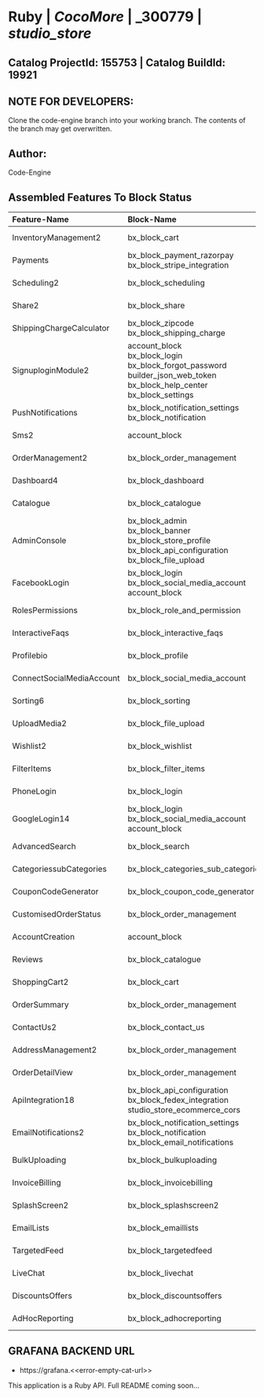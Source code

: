 # **Ruby** | _**CocoMore**_ | _**300779** | _**studio_store**_

## **Catalog ProjectId: 155753** | **Catalog BuildId: 19921**

## NOTE FOR DEVELOPERS:
Clone the code-engine branch into your working branch. The contents of the branch may get overwritten.
## Author:
Code-Engine
## Assembled Features To Block Status

| **Feature-Name**        | **Block-Name**        | **Path**  | **Status**  |
|:-------------|:-------------|:-------------|:-------------|
| InventoryManagement2      | bx_block_cart<br>      | {+app/controllers/bx_block_cart+}<br> | {+Non-Empty+} |
| Payments      | bx_block_payment_razorpay<br>bx_block_stripe_integration<br>      | {+app/controllers/bx_block_payment_razorpay+}<br>{+app/controllers/bx_block_stripe_integration+}<br> | {+Non-Empty+} |
| Scheduling2      | bx_block_scheduling<br>      | {+app/controllers/bx_block_scheduling+}<br> | {+Non-Empty+} |
| Share2      | bx_block_share<br>      | {+app/controllers/bx_block_share+}<br> | {+Non-Empty+} |
| ShippingChargeCalculator      | bx_block_zipcode<br>bx_block_shipping_charge<br>      | {+app/controllers/bx_block_zipcode+}<br>{+app/controllers/bx_block_shipping_charge+}<br> | {+Non-Empty+} |
| SignuploginModule2      | account_block<br>bx_block_login<br>bx_block_forgot_password<br>builder_json_web_token<br>bx_block_help_center<br>bx_block_settings<br>      | {+app/controllers/account_block+}<br>{+app/controllers/bx_block_login+}<br>{+app/controllers/bx_block_forgot_password+}<br>{++}<br>{+app/controllers/bx_block_help_center+}<br>{+app/controllers/bx_block_settings+}<br> | {+Non-Empty+} |
| PushNotifications      | bx_block_notification_settings<br>bx_block_notification<br>      | {+app/controllers/bx_block_notification_settings+}<br>{+app/controllers/bx_block_notification+}<br> | {+Non-Empty+} |
| Sms2      | account_block<br>      | {+app/controllers/account_block+}<br> | {+Non-Empty+} |
| OrderManagement2      | bx_block_order_management<br>      | {+app/controllers/bx_block_order_management+}<br> | {+Non-Empty+} |
| Dashboard4      | bx_block_dashboard<br>      | {+app/controllers/bx_block_dashboard+}<br> | {+Non-Empty+} |
| Catalogue      | bx_block_catalogue<br>      | {+app/controllers/bx_block_catalogue+}<br> | {+Non-Empty+} |
| AdminConsole      | bx_block_admin<br>bx_block_banner<br>bx_block_store_profile<br>bx_block_api_configuration<br>bx_block_file_upload<br>      | {+app/controllers/bx_block_admin+}<br>{+app/controllers/bx_block_banner+}<br>{+app/controllers/bx_block_store_profile+}<br>{+app/controllers/bx_block_api_configuration+}<br>{+app/controllers/bx_block_file_upload+}<br> | {+Non-Empty+} |
| FacebookLogin      | bx_block_login<br>bx_block_social_media_account<br>account_block<br>      | {+app/controllers/bx_block_login+}<br>{+app/controllers/bx_block_social_media_account+}<br>{+app/controllers/account_block+}<br> | {+Non-Empty+} |
| RolesPermissions      | bx_block_role_and_permission<br>      | {+app/controllers/bx_block_role_and_permission+}<br> | {+Non-Empty+} |
| InteractiveFaqs      | bx_block_interactive_faqs<br>      | {+app/controllers/bx_block_interactive_faqs+}<br> | {+Non-Empty+} |
| Profilebio      | bx_block_profile<br>      | {+app/controllers/bx_block_profile+}<br> | {+Non-Empty+} |
| ConnectSocialMediaAccount      | bx_block_social_media_account<br>      | {+app/controllers/bx_block_social_media_account+}<br> | {+Non-Empty+} |
| Sorting6      | bx_block_sorting<br>      | {+app/controllers/bx_block_sorting+}<br> | {+Non-Empty+} |
| UploadMedia2      | bx_block_file_upload<br>      | {+app/controllers/bx_block_file_upload+}<br> | {+Non-Empty+} |
| Wishlist2      | bx_block_wishlist<br>      | {+app/controllers/bx_block_wishlist+}<br> | {+Non-Empty+} |
| FilterItems      | bx_block_filter_items<br>      | {+app/controllers/bx_block_filter_items+}<br> | {+Non-Empty+} |
| PhoneLogin      | bx_block_login<br>      | {+app/controllers/bx_block_login+}<br> | {+Non-Empty+} |
| GoogleLogin14      | bx_block_login<br>bx_block_social_media_account<br>account_block<br>      | {+app/controllers/bx_block_login+}<br>{+app/controllers/bx_block_social_media_account+}<br>{+app/controllers/account_block+}<br> | {+Non-Empty+} |
| AdvancedSearch      | bx_block_search<br>      | {+app/controllers/bx_block_search+}<br> | {+Non-Empty+} |
| CategoriessubCategories      | bx_block_categories_sub_categories<br>      | {+app/controllers/bx_block_categories_sub_categories+}<br> | {+Non-Empty+} |
| CouponCodeGenerator      | bx_block_coupon_code_generator<br>      | {+app/controllers/bx_block_coupon_code_generator+}<br> | {+Non-Empty+} |
| CustomisedOrderStatus      | bx_block_order_management<br>      | {+app/controllers/bx_block_order_management+}<br> | {+Non-Empty+} |
| AccountCreation      | account_block<br>      | {+app/controllers/account_block+}<br> | {+Non-Empty+} |
| Reviews      | bx_block_catalogue<br>      | {+app/controllers/bx_block_catalogue+}<br> | {+Non-Empty+} |
| ShoppingCart2      | bx_block_cart<br>      | {+app/controllers/bx_block_cart+}<br> | {+Non-Empty+} |
| OrderSummary      | bx_block_order_management<br>      | {+app/controllers/bx_block_order_management+}<br> | {+Non-Empty+} |
| ContactUs2      | bx_block_contact_us<br>      | {+app/controllers/bx_block_contact_us+}<br> | {+Non-Empty+} |
| AddressManagement2      | bx_block_order_management<br>      | {+app/controllers/bx_block_order_management+}<br> | {+Non-Empty+} |
| OrderDetailView      | bx_block_order_management<br>      | {+app/controllers/bx_block_order_management+}<br> | {+Non-Empty+} |
| ApiIntegration18      | bx_block_api_configuration<br>bx_block_fedex_integration<br>studio_store_ecommerce_cors<br>      | {+app/controllers/bx_block_api_configuration+}<br>{+app/controllers/bx_block_fedex_integration+}<br>{++}<br> | {+Non-Empty+} |
| EmailNotifications2      | bx_block_notification_settings<br>bx_block_notification<br>bx_block_email_notifications<br>      | {+app/controllers/bx_block_notification_settings+}<br>{+app/controllers/bx_block_notification+}<br>{+app/controllers/bx_block_email_notifications+}<br> | {+Non-Empty+} |
| BulkUploading      | bx_block_bulkuploading      | {-app/controllers/bx_block_bulkuploading-} | {-Empty-} |
| InvoiceBilling      | bx_block_invoicebilling      | {-app/controllers/bx_block_invoicebilling-} | {-Empty-} |
| SplashScreen2      | bx_block_splashscreen2      | {-app/controllers/bx_block_splashscreen2-} | {-Empty-} |
| EmailLists      | bx_block_emaillists      | {-app/controllers/bx_block_emaillists-} | {-Empty-} |
| TargetedFeed      | bx_block_targetedfeed      | {-app/controllers/bx_block_targetedfeed-} | {-Empty-} |
| LiveChat      | bx_block_livechat      | {-app/controllers/bx_block_livechat-} | {-Empty-} |
| DiscountsOffers      | bx_block_discountsoffers      | {-app/controllers/bx_block_discountsoffers-} | {-Empty-} |
| AdHocReporting      | bx_block_adhocreporting      | {-app/controllers/bx_block_adhocreporting-} | {-Empty-} |

## GRAFANA BACKEND URL
 - https://grafana.<\<error-empty-cat-url>>

This application is a Ruby API. Full README coming soon...